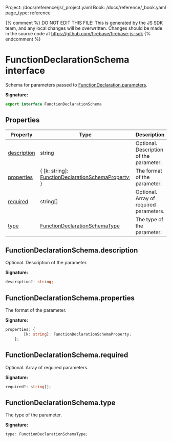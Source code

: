 Project: /docs/reference/js/_project.yaml
Book: /docs/reference/_book.yaml
page_type: reference

{% comment %}
DO NOT EDIT THIS FILE!
This is generated by the JS SDK team, and any local changes will be
overwritten. Changes should be made in the source code at
https://github.com/firebase/firebase-js-sdk
{% endcomment %}

# FunctionDeclarationSchema interface
Schema for parameters passed to [FunctionDeclaration.parameters](./vertexai-preview.functiondeclaration.md#functiondeclarationparameters)<!-- -->.

<b>Signature:</b>

```typescript
export interface FunctionDeclarationSchema 
```

## Properties

|  Property | Type | Description |
|  --- | --- | --- |
|  [description](./vertexai-preview.functiondeclarationschema.md#functiondeclarationschemadescription) | string | Optional. Description of the parameter. |
|  [properties](./vertexai-preview.functiondeclarationschema.md#functiondeclarationschemaproperties) | { \[k: string\]: [FunctionDeclarationSchemaProperty](./vertexai-preview.functiondeclarationschemaproperty.md#functiondeclarationschemaproperty_interface)<!-- -->; } | The format of the parameter. |
|  [required](./vertexai-preview.functiondeclarationschema.md#functiondeclarationschemarequired) | string\[\] | Optional. Array of required parameters. |
|  [type](./vertexai-preview.functiondeclarationschema.md#functiondeclarationschematype) | [FunctionDeclarationSchemaType](./vertexai-preview.md#functiondeclarationschematype) | The type of the parameter. |

## FunctionDeclarationSchema.description

Optional. Description of the parameter.

<b>Signature:</b>

```typescript
description?: string;
```

## FunctionDeclarationSchema.properties

The format of the parameter.

<b>Signature:</b>

```typescript
properties: {
        [k: string]: FunctionDeclarationSchemaProperty;
    };
```

## FunctionDeclarationSchema.required

Optional. Array of required parameters.

<b>Signature:</b>

```typescript
required?: string[];
```

## FunctionDeclarationSchema.type

The type of the parameter.

<b>Signature:</b>

```typescript
type: FunctionDeclarationSchemaType;
```
